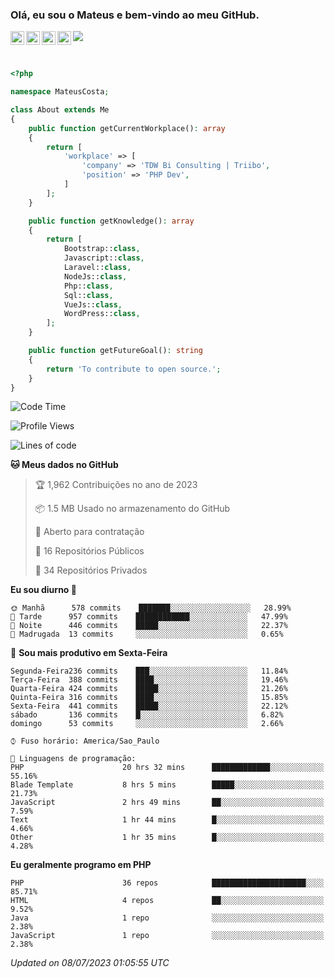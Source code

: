 
### Olá, eu sou o Mateus e bem-vindo ao meu GitHub.

<a href="https://costamateus.com.br/">
  <img align="left" alt="MLC" width="22px" src="https://www.costamateus.com.br/favicon.ico" />
</a>
<a href="https://www.linkedin.com/in/costamateus6/">
  <img align="left" alt="LinkedIn Mateus" width="22px" src="https://cdn.jsdelivr.net/npm/simple-icons@v3/icons/linkedin.svg" />
</a>
<a href="https://www.instagram.com/mateuslc6/">
  <img align="left" alt="Instagram Mateus" width="22px" src="https://cdn.jsdelivr.net/npm/simple-icons@v3/icons/instagram.svg" />
</a>
<a href="https://www.facebook.com/costamateus6/">
  <img align="left" alt="Facebook Mateus" width="22px" src="https://cdn.jsdelivr.net/npm/simple-icons@3.13.0/icons/facebook.svg" />
</a>

![](https://visitor-badge.glitch.me/badge?page_id=costamateus.costamateus)

<br />

```php
<?php

namespace MateusCosta;

class About extends Me
{
    public function getCurrentWorkplace(): array
    {
        return [
            'workplace' => [
                'company' => 'TDW Bi Consulting | Triibo',
                'position' => 'PHP Dev',
            ]
        ];
    }

    public function getKnowledge(): array
    {
        return [
            Bootstrap::class,
            Javascript::class,
            Laravel::class,
            NodeJs::class,
            Php::class,
            Sql::class,
            VueJs::class,
            WordPress::class,
        ];
    }

    public function getFutureGoal(): string
    {
        return 'To contribute to open source.';
    }
}
```

<!--START_SECTION:waka-->
![Code Time](http://img.shields.io/badge/Code%20Time-1%2C462%20hrs%2040%20mins-blue)

![Profile Views](http://img.shields.io/badge/Visualizac%C3%B5es%20do%20perfil-0-blue)

![Lines of code](https://img.shields.io/badge/Desde%20o%20Hello%20World%20eu%20escrevi--2%20Million%20linhas%20de%20c%C3%B3digo-blue)

**🐱 Meus dados no GitHub** 

> 🏆 1,962 Contribuições no ano de 2023
 > 
> 📦 1.5 MB Usado no armazenamento do GitHub 
 > 
> 💼 Aberto para contratação
 > 
> 📜 16 Repositórios Públicos 
 > 
> 🔑 34 Repositórios Privados  
 > 
**Eu sou diurno 🐤** 

```text
🌞 Manhã      578 commits    ███████░░░░░░░░░░░░░░░░░░   28.99% 
🌆 Tarde      957 commits    ████████████░░░░░░░░░░░░░   47.99% 
🌃 Noite      446 commits    █████░░░░░░░░░░░░░░░░░░░░   22.37% 
🌙 Madrugada  13 commits     ░░░░░░░░░░░░░░░░░░░░░░░░░   0.65%

```
📅 **Sou mais produtivo em Sexta-Feira** 

```text
Segunda-Feira236 commits    ███░░░░░░░░░░░░░░░░░░░░░░   11.84% 
Terça-Feira  388 commits    ████░░░░░░░░░░░░░░░░░░░░░   19.46% 
Quarta-Feira 424 commits    █████░░░░░░░░░░░░░░░░░░░░   21.26% 
Quinta-Feira 316 commits    ████░░░░░░░░░░░░░░░░░░░░░   15.85% 
Sexta-Feira  441 commits    █████░░░░░░░░░░░░░░░░░░░░   22.12% 
sábado       136 commits    █░░░░░░░░░░░░░░░░░░░░░░░░   6.82% 
domingo      53 commits     ░░░░░░░░░░░░░░░░░░░░░░░░░   2.66%

```


```text
⌚︎ Fuso horário: America/Sao_Paulo

💬 Linguagens de programação: 
PHP                      20 hrs 32 mins      █████████████░░░░░░░░░░░░   55.16% 
Blade Template           8 hrs 5 mins        █████░░░░░░░░░░░░░░░░░░░░   21.73% 
JavaScript               2 hrs 49 mins       ██░░░░░░░░░░░░░░░░░░░░░░░   7.59% 
Text                     1 hr 44 mins        █░░░░░░░░░░░░░░░░░░░░░░░░   4.66% 
Other                    1 hr 35 mins        █░░░░░░░░░░░░░░░░░░░░░░░░   4.28%

```

**Eu geralmente programo em PHP** 

```text
PHP                      36 repos            █████████████████████░░░░   85.71% 
HTML                     4 repos             ██░░░░░░░░░░░░░░░░░░░░░░░   9.52% 
Java                     1 repo              ░░░░░░░░░░░░░░░░░░░░░░░░░   2.38% 
JavaScript               1 repo              ░░░░░░░░░░░░░░░░░░░░░░░░░   2.38%

```



 *Updated on 08/07/2023 01:05:55 UTC*
<!--END_SECTION:waka-->
